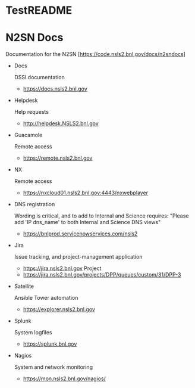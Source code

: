 # TestREADME

N2SN Docs
=========

Documentation for the N2SN 
[https://code.nsls2.bnl.gov/docs/n2sndocs]

- Docs

   DSSI documentation
   * https://docs.nsls2.bnl.gov
- Helpdesk

   Help requests
   * http://helpdesk.NSLS2.bnl.gov
- Guacamole

   Remote access
   * https://remote.nsls2.bnl.gov
- NX
   
   Remote access
   * https://nxcloud01.nsls2.bnl.gov:4443/nxwebplayer
- DNS registration   
   
   Wording is critical, and to add to Internal and Science requires:
   "Please add 'IP dns_name' to both Internal and Science DNS views" 
   * https://bnlprod.servicenowservices.com/nsls2
- Jira
   
   Issue tracking, and project-management application
   * https://jira.nsls2.bnl.gov
   Project
   * https://jira.nsls2.bnl.gov/projects/DPP/queues/custom/31/DPP-3
- Satellite
   
   Ansible Tower automation
   * https://explorer.nsls2.bnl.gov
- Splunk
   
   System logfiles
   * https://splunk.bnl.gov
- Nagios
   
   System and network monitoring
   * https://mon.nsls2.bnl.gov/nagios/

